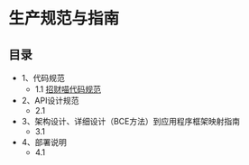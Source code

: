 # 生产规范与指南

## 目录

- 1、代码规范
  - 1.1 [招财喵代码规范](https://swsad.github.io/Dashboard/8-生产规范与指南/1.1-招财喵代码规范)
- 2、API设计规范
  - 2.1 
- 3、架构设计、详细设计（BCE方法）到应用程序框架映射指南
  - 3.1 
- 4、部署说明
  - 4.1 